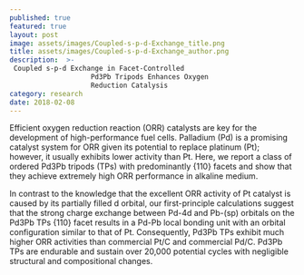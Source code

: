 ```yaml
---
published: true
featured: true
layout: post
image: assets/images/Coupled-s-p-d-Exchange_title.png
title: assets/images/Coupled-s-p-d-Exchange_author.png
description:  >- 
 Coupled s-p-d Exchange in Facet-Controlled
                    Pd3Pb Tripods Enhances Oxygen
                    Reduction Catalysis
category: research
date: 2018-02-08
---
```


Efficient oxygen reduction reaction (ORR) catalysts are key for the development
of high-performance fuel cells. Palladium (Pd) is a promising catalyst system for
ORR given its potential to replace platinum (Pt); however, it usually exhibits
lower activity than Pt. Here, we report a class of ordered Pd3Pb tripods (TPs)
with predominantly {110} facets and show that they achieve extremely high
ORR performance in alkaline medium.
 
 <!--more-->
 
 In contrast to the knowledge that the
excellent ORR activity of Pt catalyst is caused by its partially filled d orbital,
our first-principle calculations suggest that the strong charge exchange
between Pd-4d and Pb-(sp) orbitals on the Pd3Pb TPs {110} facet results in a
Pd-Pb local bonding unit with an orbital configuration similar to that of Pt.
Consequently, Pd3Pb TPs exhibit much higher ORR activities than commercial
Pt/C and commercial Pd/C. Pd3Pb TPs are endurable and sustain over 20,000
potential cycles with negligible structural and compositional changes.